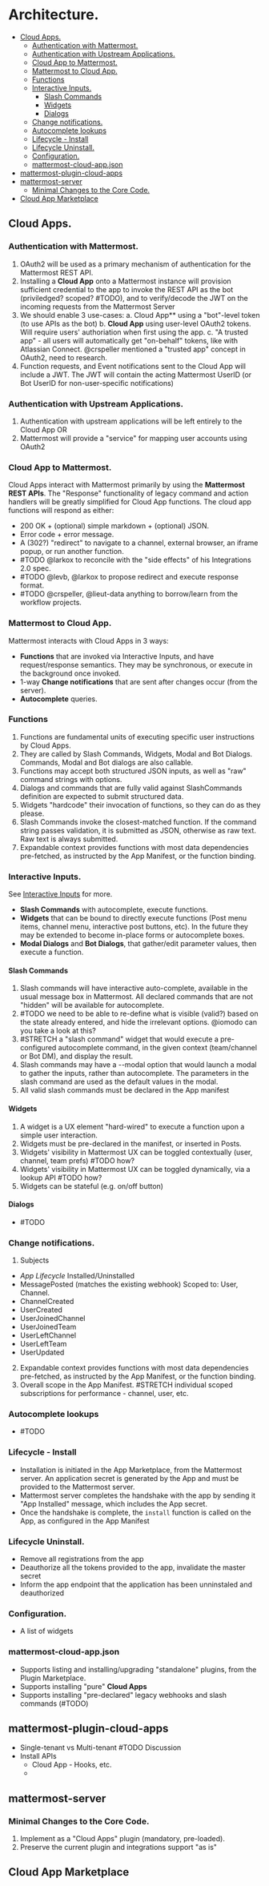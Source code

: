 # Architecture.

  * [Cloud Apps.](#cloud-apps)
    + [Authentication with Mattermost.](#authentication-with-mattermost)
    + [Authentication with Upstream Applications.](#authentication-with-upstream-applications)
    + [Cloud App to Mattermost.](#cloud-app-to-mattermost)
    + [Mattermost to Cloud App.](#mattermost-to-cloud-app)
    + [Functions](#functions)
    + [Interactive Inputs.](#interactive-inputs)
      - [Slash Commands](#slash-commands)
      - [Widgets](#widgets)
      - [Dialogs](#dialogs)
    + [Change notifications.](#change-notifications)
    + [Autocomplete lookups](#autocomplete-lookups)
    + [Lifecycle - Install](#lifecycle---install)
    + [Lifecycle Uninstall.](#lifecycle-uninstall)
    + [Configuration.](#configuration)
    + [mattermost-cloud-app.json](#mattermost-cloud-appjson)
  * [mattermost-plugin-cloud-apps](#mattermost-plugin-cloud-apps)
  * [mattermost-server](#mattermost-server)
    + [Minimal Changes to the Core Code.](#minimal-changes-to-the-core-code)
  * [Cloud App Marketplace](#cloud-app-marketplace)

## Cloud Apps.

### Authentication with Mattermost.
1. OAuth2 will be used as a primary mechanism of authentication for the Mattermost REST API.
2. Installing a **Cloud App** onto a Mattermost instance will provision sufficient credential to the app to invoke the REST API as the bot (priviledged? scoped? #TODO), and to verify/decode the JWT on the incoming requests from the Mattermost Server
3. We should enable 3 use-cases:
  a. Cloud App** using a "bot"-level token (to use APIs as the bot)
  b. **Cloud App** using user-level OAuth2 tokens. Will require users' authoriation when first using the app.
  c. "A trusted app" - all users will automatically get "on-behalf" tokens, like with Atlassian Connect. @crspeller mentioned a "trusted app" concept in OAuth2, need to research.
4. Function requests, and Event notifications sent to the Cloud App will include a JWT. The JWT will contain the acting Mattermost UserID (or Bot UserID for non-user-specific notifications)

### Authentication with Upstream Applications.
1. Authentication with upstream applications will be left entirely to the Cloud App
OR
2. Mattermost will provide a "service" for mapping user accounts using OAuth2

### Cloud App to Mattermost.
Cloud Apps interact with Mattermost primarily by using the **Mattermost REST
APIs**. The "Response" functionality of legacy command and action handlers will
be greatly simplified for Cloud App functions. The cloud app functions will
respond as either:
  - 200 OK + (optional) simple markdown + (optional) JSON.
  - Error code + error message.
  - A (302?) "redirect" to navigate to a channel, external browser, an iframe
    popup, or run another function.
  - #TODO @larkox to reconcile with the "side effects" of his Integrations 2.0
    spec.
  - #TODO @levb, @larkox to propose redirect and execute response format.
  - #TODO @crspeller, @lieut-data anything to borrow/learn from the workflow
    projects.

### Mattermost to Cloud App.
Mattermost interacts with Cloud Apps in 3 ways: 
  - **Functions** that are invoked via Interactive Inputs, and have
    request/response semantics. They may be synchronous, or execute in the
    background once invoked.
  - 1-way **Change notifications** that are sent after changes occur (from the
    server).
  - **Autocomplete** queries.

### Functions 
1. Functions are fundamental units of executing specific user instructions
by Cloud Apps. 
2. They are called by Slash Commands, Widgets, Modal and Bot Dialogs. Commands, Modal and Bot dialogs are also callable.
3. Functions may accept both structured JSON inputs, as well as "raw" command strings with options.
4. Dialogs and commands that are fully valid against SlashCommands definition are expected to submit structured data.
5. Widgets "hardcode" their invocation of functions, so they can do as they please.
6. Slash Commands invoke the closest-matched function. If the command string passes validation, it is submitted as JSON, otherwise as raw text. Raw text is always submitted.
7. Expandable context provides functions with most data dependencies pre-fetched, as instructed by the App Manifest, or the function binding.

### Interactive Inputs.
See [Interactive Inputs](commands.md) for more.
  - **Slash Commands** with autocomplete, execute functions.
  - **Widgets** that can be bound to directly execute functions (Post menu items, channel menu, interactive post buttons, etc). In the future they may be extended to become in-place forms or autocomplete boxes.
  - **Modal Dialogs** and **Bot Dialogs**, that gather/edit parameter values, then execute a function.

#### Slash Commands
1. Slash commands will have interactive auto-complete, available in the usual message box in Mattermost. All declared commands that are not "hidden" will be available for autocomplete.
2. #TODO we need to be able to re-define what is visible (valid?) based on the state already entered, and hide the irrelevant options. @iomodo can you take a look at this?
3. #STRETCH a "slash command" widget that would execute a pre-configured autocomplete command, in the given context (team/channel or Bot DM), and display the result.
4. Slash commands may have a --modal option that would launch a modal to gather the inputs, rather than autocomplete. The parameters in the slash command are used as the default values in the modal.
5. All valid slash commands must be declared in the App manifest

#### Widgets
1. A widget is a UX element "hard-wired" to execute a function upon a simple user interaction.
2. Widgets must be pre-declared in the manifest, or inserted in Posts.
3. Widgets' visibility in Mattermost UX can be toggled contextually (user, channel, team prefs) #TODO how?
4. Widgets' visibility in Mattermost UX can be toggled dynamically, via a lookup API #TODO how?
5. Widgets can be stateful (e.g. on/off button)

#### Dialogs
- #TODO

### Change notifications.
1. Subjects
  - *App Lifecycle* Installed/Uninstalled
  - MessagePosted (matches the existing webhook)
      Scoped to: User, Channel.
  - ChannelCreated
  - UserCreated
  - UserJoinedChannel
  - UserJoinedTeam
  - UserLeftChannel
  - UserLeftTeam
  - UserUpdated
2. Expandable context provides functions with most data dependencies pre-fetched, as instructed by the App Manifest, or the function binding.
3. Overall scope in the App Manifest. #STRETCH individual scoped subscriptions for performance - channel, user, etc.

### Autocomplete lookups
- #TODO

### Lifecycle - Install
- Installation is initiated in the App Marketplace, from the Mattermost server. An application secret is generated by the App and must be provided to the Mattermost server.
- Mattermost server completes the handshake with the app by sending it "App Installed" message, which includes the App secret. 
- Once the handshake is complete, the `install` function is called on the App, as configured in the App Manifest

### Lifecycle Uninstall.
- Remove all registrations from the app
- Deauthorize all the tokens provided to the app, invalidate the master secret
- Inform the app endpoint that the application has been unninstaled and deauthorized

### Configuration. 
- A list of widgets

### mattermost-cloud-app.json
- Supports listing and installing/upgrading "standalone" plugins, from the Plugin Marketplace.
- Supports installing "pure" **Cloud Apps**
- Supports installing "pre-declared" legacy webhooks and slash commands (#TODO)

## mattermost-plugin-cloud-apps
- Single-tenant vs Multi-tenant #TODO Discussion
- Install APIs
   + Cloud App - Hooks, etc.
   + 

## mattermost-server

### Minimal Changes to the Core Code.
1. Implement as a "Cloud Apps" plugin (mandatory, pre-loaded).
2. Preserve the current plugin and integrations support "as is"

## Cloud App Marketplace

